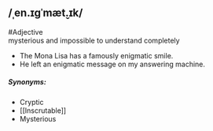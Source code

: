 ## /ˌen.ɪɡˈmæt̬.ɪk/  
#Adjective  
mysterious and impossible to understand completely

- The Mona Lisa has a famously enigmatic smile.
- He left an enigmatic message on my answering machine.

##### Synonyms:
- Cryptic
- [[Inscrutable]]
- Mysterious